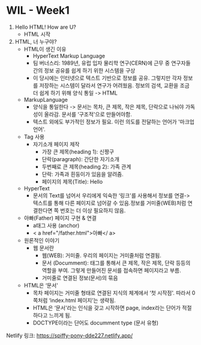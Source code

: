 # WIL - Week1
1. Hello HTML! How are U?
    * HTML 시작
2. HTML, 너 누구야?
    * HTML이 생긴 이유
       + HyperText Markup Language
       + 팀 버너스리: 1989년, 유럽 입자 물리학 연구(CERN)에 근무 중 연구자들 간의 정보 공유를 쉽게 하기 위한 시스템을 구상
        + 이 당시에는 인터넷으로 텍스트 기반으로 정보를 공유. 그렇지만 각자 정보를 저장하는 시스템이 달라서 연구가 어려웠음. 정보의 검색, 교환을 조금 더 쉽게 하기 위해 양식 통일 -> HTML
    * MarkupLanguage
        + 양식을 통일한다 -> 문서는 목차, 큰 제목, 작은 제목, 단락으로 나눠야 가독성이 올라감. 문서를 ‘구조적'으로 만들어야함.
        +  텍스트 외에도 부가적인 정보가 필요. 이런 의도를 전달하는 언어가 '마크업 언어'.
     * Tag 사용
        + 자기소개 페이지 제작
          -  가장 큰 제목(heading 1): 신짱구
          -  단락(paragraph): 간단한 자기소개
          -  두번째로 큰 제목(heading 2): 가족 관계
          -  단락: 가족과 흰둥이가 있음을 알려줌.
          -  페이지의 제목(Title): Hello
     * HyperText
        + 문서의 Text를 넘어서 우리에게 익숙한 ‘링크'를 사용해서 정보를 연결-> 텍스트를 통해 다른 페이지로 넘어갈 수 있음.정보를 거미줄(WEB)처럼 연결한다면 쪽 번호는 더 이상 필요하지 않음. 
    * 아빠(Father) 페이지 구현 & 연결
        + a태그 사용 (anchor)
        + < a href="/father.html">아빠</ a>
    * 원론적인 이야기 
        + 웹 문서란
          - 웹(WEB): 거미줄. 우리의 페이지는 거미줄처럼 연결됨. 
          - 문서 (Documment): 태그를 통해서 큰 제목, 작은 제목, 단락 등등의 역할을 부여. 그렇게 만들어진 문서를 접속하면 페이지라고 부름. 
          -  거미줄로 연결된 정보(문서)의 묶음
    * HTML은 ‘문서' 
        + 목차 페이지는 거미줄 형태로 연결된 지식의 체계에서 ‘첫 시작점'. 따라서 0쪽처럼 ‘index.html 페이지’는 생략됨. 
        + HTML은 ‘문서'라는 인식을 갖고 시작하면 page, index라는 단어가 적절하다고 느끼게 됨.
        + DOCTYPE이라는 단어도 documment type (문서 유형)


Netlify 링크: https://spiffy-pony-dde227.netlify.app/





